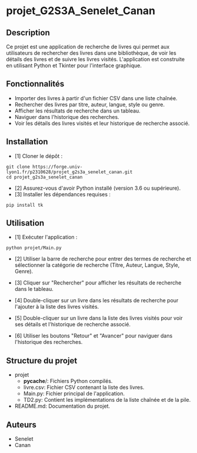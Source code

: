 # projet_G2S3A_Senelet_Canan

## Description

Ce projet est une application de recherche de livres qui permet aux utilisateurs de rechercher des livres dans une bibliothèque, de voir les détails des livres et de suivre les livres visités. L'application est construite en utilisant Python et Tkinter pour l'interface graphique.

## Fonctionnalités

- Importer des livres à partir d'un fichier CSV dans une liste chaînée.
- Rechercher des livres par titre, auteur, langue, style ou genre.
- Afficher les résultats de recherche dans un tableau.
- Naviguer dans l'historique des recherches.
- Voir les détails des livres visités et leur historique de recherche associé.

## Installation

- [1] Cloner le dépôt :
```
git clone https://forge.univ-lyon1.fr/p2310628/projet_g2s3a_senelet_canan.git
cd projet_g2s3a_senelet_canan
```
- [2] Assurez-vous d'avoir Python installé (version 3.6 ou supérieure).
- [3] Installer les dépendances requises :
```
pip install tk
```

## Utilisation

- [1] Exécuter l'application :
```
python projet/Main.py
```
- [2] Utiliser la barre de recherche pour entrer des termes de recherche et sélectionner la catégorie de recherche (Titre, Auteur, Langue, Style, Genre).

- [3] Cliquer sur "Rechercher" pour afficher les résultats de recherche dans le tableau.

- [4] Double-cliquer sur un livre dans les résultats de recherche pour l'ajouter à la liste des livres visités.

- [5] Double-cliquer sur un livre dans la liste des livres visités pour voir ses détails et l'historique de recherche associé.

- [6] Utiliser les boutons "Retour" et "Avancer" pour naviguer dans l'historique des recherches.

## Structure du projet

- projet
    - __pycache__/: Fichiers Python compilés.
    - livre.csv: Fichier CSV contenant la liste des livres.
    - Main.py: Fichier principal de l'application.
    - TD2.py: Contient les implémentations de la liste chaînée et de la pile.
- README.md: Documentation du projet.

## Auteurs

- Senelet
- Canan
